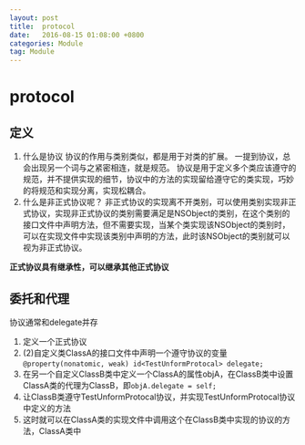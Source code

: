 ```yaml
---
layout: post
title:  protocol
date:   2016-08-15 01:08:00 +0800
categories: Module
tag: Module
---
```

# protocol
## 定义
1. 什么是协议
协议的作用与类别类似，都是用于对类的扩展。
一提到协议，总会出现另一个词与之紧密相连，就是规范。
协议是用于定义多个类应该遵守的规范，并不提供实现的细节，协议中的方法的实现留给遵守它的类实现，巧妙的将规范和实现分离，实现松耦合。
2. 什么是非正式协议呢？
非正式协议的实现离不开类别，可以使用类别实现非正式协议，实现非正式协议的类别需要满足是NSObject的类别，在这个类别的接口文件中声明方法，但不需要实现，当某个类实现该NSObject的类别时，可以在实现文件中实现该类别中声明的方法，此时该NSObject的类别就可以视为非正式协议。

**正式协议具有继承性，可以继承其他正式协议**

## 委托和代理
协议通常和delegate并存
1. 定义一个正式协议
2. (2)自定义类ClassA的接口文件中声明一个遵守协议的变量`@property(nonatomic, weak) id<TestUnformProtocal> delegate;
`
3. 在另一个自定义ClassB类中定义一个ClassA的属性objA，在ClassB类中设置ClassA类的代理为ClassB，即`objA.delegate = self;`
4. 让ClassB类遵守TestUnformProtocal协议，并实现TestUnformProtocal协议中定义的方法
5. 这时就可以在ClassA类的实现文件中调用这个在ClassB类中实现的协议的方法，ClassA类中
